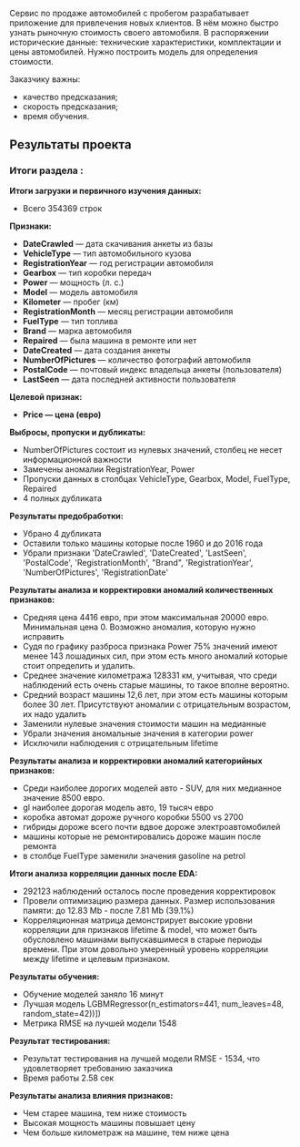 Сервис по продаже автомобилей с пробегом разрабатывает приложение для привлечения новых клиентов. 
В нём можно быстро узнать рыночную стоимость своего автомобиля. 
В распоряжении исторические данные: технические характеристики, комплектации и цены автомобилей. 
Нужно построить модель для определения стоимости. 

Заказчику важны:

- качество предсказания;
- скорость предсказания;
- время обучения.

##  Результаты проекта

###  Итоги раздела :
__Итоги загрузки и первичного изучения данных:__ 

- Всего 354369 строк

__Признаки:__

- __DateCrawled__ — дата скачивания анкеты из базы
- __VehicleType__ — тип автомобильного кузова
- __RegistrationYear__ — год регистрации автомобиля
- __Gearbox__ — тип коробки передач
- __Power__ — мощность (л. с.)
- __Model__ — модель автомобиля
- __Kilometer__ — пробег (км)
- __RegistrationMonth__ — месяц регистрации автомобиля
- __FuelType__ — тип топлива
- __Brand__ — марка автомобиля
- __Repaired__ — была машина в ремонте или нет
- __DateCreated__ — дата создания анкеты
- __NumberOfPictures__ — количество фотографий автомобиля
- __PostalCode__ — почтовый индекс владельца анкеты (пользователя)
- __LastSeen__ — дата последней активности пользователя

__Целевой признак:__
- __Price — цена (евро)__

__Выбросы, пропуски и дубликаты:__
- NumberOfPictures состоит из нулевых значений, столбец не несет информационной важности
- Замечены аномалии RegistrationYear, Power
- Пропуски данных в столбцах VehicleType, Gearbox, Model, FuelType, Repaired
- 4 полных дубликата

__Результаты предобработки:__
- Убрано 4 дубликата
- Оставили только машины которые после 1960 и до 2016 года 
- Убрали признаки 'DateCrawled', 'DateCreated', 'LastSeen', 'PostalCode', 'RegistrationMonth', "Brand", 'RegistrationYear', 'NumberOfPictures', 'RegistrationDate' 

__Результаты анализа и корректировки аномалий количественных признаков:__
- Средняя цена 4416 евро, при этом максимальная 20000 евро. Минимальная цена 0. Возможно аномалия, которую нужно исправить
- Судя по графику разброса признака Power 75% значений имеют менее 143 лошадиных сил, при этом есть много аномалий которые стоит определить и удалить.
- Среднее значение километража 128331 км, учитывая, что среди наблюдений есть очень старые машины, то такое вполне вероятно.
- Средний возраст машины 12,6 лет, при этом есть машины которым более 30 лет. Присутствуют аномалии с отрицательным возрастом, их надо удалить
- Заменили нулевые значения стоимости машин на медианные
- Убрали значения аномальные значения в категории power
- Исключили наблюдения с отрицательным lifetime

__Результаты анализа и корректировки аномалий категорийных признаков:__
- Среди наиболее дорогих моделей авто - SUV, для них медианное значение 8500 евро.
- gl наиболее дорогая модель авто, 19 тысяч евро 
- коробка автомат дороже ручного коробки 5500 vs 2700
- гибриды дороже всего почти вдвое дороже электроавтомобилей
- машины которые не ремонтировались дороже машин после ремонта
- в столбце FuelType заменили значения gasoline на petrol


__Итоги анализа корреляции данных после EDA:__
- 292123 наблюдений осталось после проведения корректировок
- Провели оптимизацию размера данных. Размер использования памяти: до 12.83 Mb - после  7.81 Mb (39.1%)
- Корреляционная матрица демонстрирует высокие уровни корреляции для признаков lifetime & model, что может быть обусловлено машинами выпускавшимеся в старые периоды времени. При этом довольно умеренный уровень корреляции между lifetime и целевым признаком.

__Результаты обучения:__
- Обучение моделей заняло 16 минут
- Лучшая модель LGBMRegressor(n_estimators=441, num_leaves=48, random_state=42))])
- Метрика RMSE на лучшей модели 1548

__Результат тестирования:__
- Результат тестирования на лучшей модели RMSE - 1534, что удовлетворяет требованию заказчика
- Время работы 2.58 сек

__Результаты анализа влияния признаков:__
- Чем старее машина, тем ниже стоимость
- Высокая мощность машины повышает цену
- Чем больше километраж на машине, тем ниже цена 

